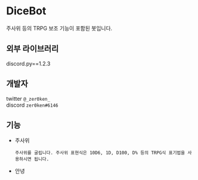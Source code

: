 # DiceBot
주사위 등의 TRPG 보조 기능이 포함된 봇입니다.

## 외부 라이브러리
discord.py==1.2.3

## 개발자
twitter `@_zer0ken_`  
discord `zer0ken#6146`

## 기능
* 주사위  
  ```
  주사위를 굴립니다. 주사위 표현식은 10D6, 1D, D100, D% 등의 TRPG식 표기법을 사용하시면 됩니다.
  ```
* 안녕
  
